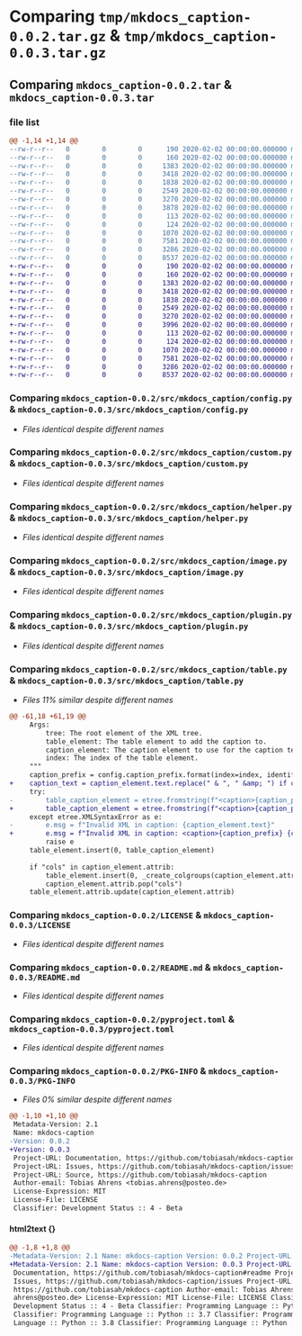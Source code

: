 # Comparing `tmp/mkdocs_caption-0.0.2.tar.gz` & `tmp/mkdocs_caption-0.0.3.tar.gz`

## Comparing `mkdocs_caption-0.0.2.tar` & `mkdocs_caption-0.0.3.tar`

### file list

```diff
@@ -1,14 +1,14 @@
--rw-r--r--   0        0        0      190 2020-02-02 00:00:00.000000 mkdocs_caption-0.0.2/src/mkdocs_caption/__init__.py
--rw-r--r--   0        0        0      160 2020-02-02 00:00:00.000000 mkdocs_caption-0.0.2/src/mkdocs_caption/_version.py
--rw-r--r--   0        0        0     1383 2020-02-02 00:00:00.000000 mkdocs_caption-0.0.2/src/mkdocs_caption/config.py
--rw-r--r--   0        0        0     3418 2020-02-02 00:00:00.000000 mkdocs_caption-0.0.2/src/mkdocs_caption/custom.py
--rw-r--r--   0        0        0     1838 2020-02-02 00:00:00.000000 mkdocs_caption-0.0.2/src/mkdocs_caption/helper.py
--rw-r--r--   0        0        0     2549 2020-02-02 00:00:00.000000 mkdocs_caption-0.0.2/src/mkdocs_caption/image.py
--rw-r--r--   0        0        0     3270 2020-02-02 00:00:00.000000 mkdocs_caption-0.0.2/src/mkdocs_caption/plugin.py
--rw-r--r--   0        0        0     3878 2020-02-02 00:00:00.000000 mkdocs_caption-0.0.2/src/mkdocs_caption/table.py
--rw-r--r--   0        0        0      113 2020-02-02 00:00:00.000000 mkdocs_caption-0.0.2/tests/__init__.py
--rw-r--r--   0        0        0      124 2020-02-02 00:00:00.000000 mkdocs_caption-0.0.2/.gitignore
--rw-r--r--   0        0        0     1070 2020-02-02 00:00:00.000000 mkdocs_caption-0.0.2/LICENSE
--rw-r--r--   0        0        0     7581 2020-02-02 00:00:00.000000 mkdocs_caption-0.0.2/README.md
--rw-r--r--   0        0        0     3286 2020-02-02 00:00:00.000000 mkdocs_caption-0.0.2/pyproject.toml
--rw-r--r--   0        0        0     8537 2020-02-02 00:00:00.000000 mkdocs_caption-0.0.2/PKG-INFO
+-rw-r--r--   0        0        0      190 2020-02-02 00:00:00.000000 mkdocs_caption-0.0.3/src/mkdocs_caption/__init__.py
+-rw-r--r--   0        0        0      160 2020-02-02 00:00:00.000000 mkdocs_caption-0.0.3/src/mkdocs_caption/_version.py
+-rw-r--r--   0        0        0     1383 2020-02-02 00:00:00.000000 mkdocs_caption-0.0.3/src/mkdocs_caption/config.py
+-rw-r--r--   0        0        0     3418 2020-02-02 00:00:00.000000 mkdocs_caption-0.0.3/src/mkdocs_caption/custom.py
+-rw-r--r--   0        0        0     1838 2020-02-02 00:00:00.000000 mkdocs_caption-0.0.3/src/mkdocs_caption/helper.py
+-rw-r--r--   0        0        0     2549 2020-02-02 00:00:00.000000 mkdocs_caption-0.0.3/src/mkdocs_caption/image.py
+-rw-r--r--   0        0        0     3270 2020-02-02 00:00:00.000000 mkdocs_caption-0.0.3/src/mkdocs_caption/plugin.py
+-rw-r--r--   0        0        0     3996 2020-02-02 00:00:00.000000 mkdocs_caption-0.0.3/src/mkdocs_caption/table.py
+-rw-r--r--   0        0        0      113 2020-02-02 00:00:00.000000 mkdocs_caption-0.0.3/tests/__init__.py
+-rw-r--r--   0        0        0      124 2020-02-02 00:00:00.000000 mkdocs_caption-0.0.3/.gitignore
+-rw-r--r--   0        0        0     1070 2020-02-02 00:00:00.000000 mkdocs_caption-0.0.3/LICENSE
+-rw-r--r--   0        0        0     7581 2020-02-02 00:00:00.000000 mkdocs_caption-0.0.3/README.md
+-rw-r--r--   0        0        0     3286 2020-02-02 00:00:00.000000 mkdocs_caption-0.0.3/pyproject.toml
+-rw-r--r--   0        0        0     8537 2020-02-02 00:00:00.000000 mkdocs_caption-0.0.3/PKG-INFO
```

### Comparing `mkdocs_caption-0.0.2/src/mkdocs_caption/config.py` & `mkdocs_caption-0.0.3/src/mkdocs_caption/config.py`

 * *Files identical despite different names*

### Comparing `mkdocs_caption-0.0.2/src/mkdocs_caption/custom.py` & `mkdocs_caption-0.0.3/src/mkdocs_caption/custom.py`

 * *Files identical despite different names*

### Comparing `mkdocs_caption-0.0.2/src/mkdocs_caption/helper.py` & `mkdocs_caption-0.0.3/src/mkdocs_caption/helper.py`

 * *Files identical despite different names*

### Comparing `mkdocs_caption-0.0.2/src/mkdocs_caption/image.py` & `mkdocs_caption-0.0.3/src/mkdocs_caption/image.py`

 * *Files identical despite different names*

### Comparing `mkdocs_caption-0.0.2/src/mkdocs_caption/plugin.py` & `mkdocs_caption-0.0.3/src/mkdocs_caption/plugin.py`

 * *Files identical despite different names*

### Comparing `mkdocs_caption-0.0.2/src/mkdocs_caption/table.py` & `mkdocs_caption-0.0.3/src/mkdocs_caption/table.py`

 * *Files 11% similar despite different names*

```diff
@@ -61,18 +61,19 @@
     Args:
         tree: The root element of the XML tree.
         table_element: The table element to add the caption to.
         caption_element: The caption element to use for the caption text.
         index: The index of the table element.
     """
     caption_prefix = config.caption_prefix.format(index=index, identifier="Table")
+    caption_text = caption_element.text.replace(" & ", " &amp; ") if caption_element.text else ""
     try:
-        table_caption_element = etree.fromstring(f"<caption>{caption_prefix} {caption_element.text}</caption>")
+        table_caption_element = etree.fromstring(f"<caption>{caption_prefix} {caption_text}</caption>")
     except etree.XMLSyntaxError as e:
-        e.msg = f"Invalid XML in caption: {caption_element.text}"
+        e.msg = f"Invalid XML in caption: <caption>{caption_prefix} {caption_text}</caption>"
         raise e
     table_element.insert(0, table_caption_element)
 
     if "cols" in caption_element.attrib:
         table_element.insert(0, _create_colgroups(caption_element.attrib["cols"]))
         caption_element.attrib.pop("cols")
     table_element.attrib.update(caption_element.attrib)
```

### Comparing `mkdocs_caption-0.0.2/LICENSE` & `mkdocs_caption-0.0.3/LICENSE`

 * *Files identical despite different names*

### Comparing `mkdocs_caption-0.0.2/README.md` & `mkdocs_caption-0.0.3/README.md`

 * *Files identical despite different names*

### Comparing `mkdocs_caption-0.0.2/pyproject.toml` & `mkdocs_caption-0.0.3/pyproject.toml`

 * *Files identical despite different names*

### Comparing `mkdocs_caption-0.0.2/PKG-INFO` & `mkdocs_caption-0.0.3/PKG-INFO`

 * *Files 0% similar despite different names*

```diff
@@ -1,10 +1,10 @@
 Metadata-Version: 2.1
 Name: mkdocs-caption
-Version: 0.0.2
+Version: 0.0.3
 Project-URL: Documentation, https://github.com/tobiasah/mkdocs-caption#readme
 Project-URL: Issues, https://github.com/tobiasah/mkdocs-caption/issues
 Project-URL: Source, https://github.com/tobiasah/mkdocs-caption
 Author-email: Tobias Ahrens <tobias.ahrens@posteo.de>
 License-Expression: MIT
 License-File: LICENSE
 Classifier: Development Status :: 4 - Beta
```

#### html2text {}

```diff
@@ -1,8 +1,8 @@
-Metadata-Version: 2.1 Name: mkdocs-caption Version: 0.0.2 Project-URL:
+Metadata-Version: 2.1 Name: mkdocs-caption Version: 0.0.3 Project-URL:
 Documentation, https://github.com/tobiasah/mkdocs-caption#readme Project-URL:
 Issues, https://github.com/tobiasah/mkdocs-caption/issues Project-URL: Source,
 https://github.com/tobiasah/mkdocs-caption Author-email: Tobias Ahrens
 ahrens@posteo.de> License-Expression: MIT License-File: LICENSE Classifier:
 Development Status :: 4 - Beta Classifier: Programming Language :: Python
 Classifier: Programming Language :: Python :: 3.7 Classifier: Programming
 Language :: Python :: 3.8 Classifier: Programming Language :: Python :: 3.9
```

